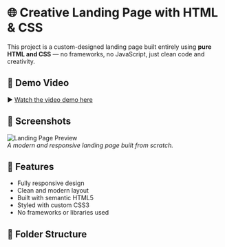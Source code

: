 # 🌐 Creative Landing Page with HTML & CSS

This project is a custom-designed landing page built entirely using **pure HTML and CSS** — no frameworks, no JavaScript, just clean code and creativity.

## 🎥 Demo Video

▶️ [Watch the video demo here](https://www.dropbox.com/scl/fi/zcm18qxa91d46lmarwlnh/vieo.mp4?rlkey=i6ffoj4ch3xx8p90n8ya4i5q9&st=hiqlr9s5&dl=0)

## 📸 Screenshots

![Landing Page Preview](screenshot.png)  
*A modern and responsive landing page built from scratch.*

## 🚀 Features

- Fully responsive design
- Clean and modern layout
- Built with semantic HTML5
- Styled with custom CSS3
- No frameworks or libraries used

## 📁 Folder Structure

